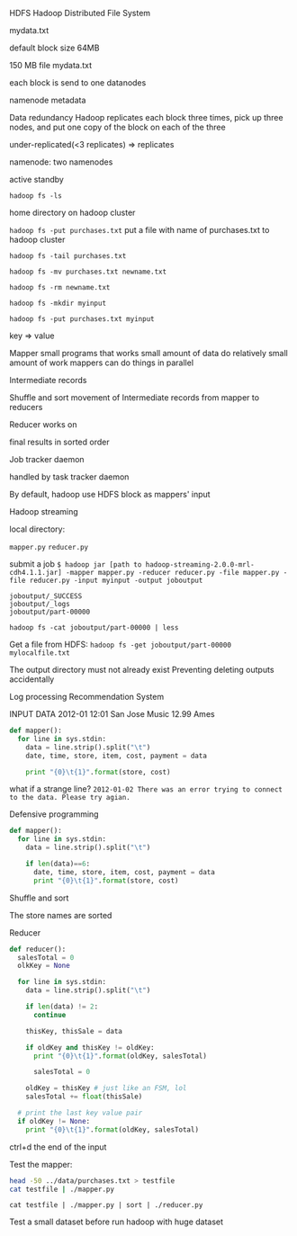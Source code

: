 HDFS
Hadoop
Distributed
File
System

mydata.txt

default block size 64MB

150 MB file mydata.txt

each block is send to one datanodes

namenode metadata

Data redundancy
Hadoop replicates each block three times, pick up three nodes, and put one
copy of the block on each of the three

under-replicated(<3 replicates) => replicates

namenode:
two namenodes

active standby

`hadoop fs -ls`

home directory on hadoop cluster

`hadoop fs -put purchases.txt`
put a file with name of purchases.txt to hadoop cluster

`hadoop fs -tail purchases.txt`

`hadoop fs -mv purchases.txt newname.txt`

`hadoop fs -rm newname.txt`

`hadoop fs -mkdir myinput`

`hadoop fs -put purchases.txt myinput`


key => value

Mapper
small programs that works small amount of data do relatively small amount of work
mappers can do things in parallel

Intermediate records

Shuffle and sort
movement of Intermediate records from mapper to reducers

Reducer
works on

final results in sorted order


Job tracker daemon

handled by task tracker daemon

By default, hadoop use HDFS block as mappers' input

Hadoop streaming

local directory:

`mapper.py`
`reducer.py`

submit a job
`$ hadoop jar [path to hadoop-streaming-2.0.0-mrl-cdh4.1.1.jar] -mapper mapper.py -reducer reducer.py -file mapper.py -file reducer.py -input myinput -output joboutput`

```
joboutput/_SUCCESS
joboutput/_logs
joboutput/part-00000
```

`hadoop fs -cat joboutput/part-00000 | less`

Get a file from HDFS:
`hadoop fs -get joboutput/part-00000 mylocalfile.txt`

The output directory must not already exist
Preventing deleting outputs accidentally

Log processing
Recommendation System

INPUT DATA
2012-01 12:01 San Jose  Music 12.99 Ames

```python
def mapper():
  for line in sys.stdin:
    data = line.strip().split("\t")
    date, time, store, item, cost, payment = data

    print "{0}\t{1}".format(store, cost)

```

what if a strange line?
`2012-01-02 There was an error trying to connect to the data. Please try agian.`

Defensive programming

```python
def mapper():
  for line in sys.stdin:
    data = line.strip().split("\t")

    if len(data)==6:
      date, time, store, item, cost, payment = data
      print "{0}\t{1}".format(store, cost)
```

Shuffle and sort

The store names are sorted


Reducer

```python
def reducer():
  salesTotal = 0
  olkKey = None

  for line in sys.stdin:
    data = line.strip().split("\t")

    if len(data) != 2:
      continue

    thisKey, thisSale = data

    if oldKey and thisKey != oldKey:
      print "{0}\t{1}".format(oldKey, salesTotal)

      salesTotal = 0

    oldKey = thisKey # just like an FSM, lol
    salesTotal += float(thisSale)

  # print the last key value pair  
  if oldKey != None:
    print "{0}\t{1}".format(oldKey, salesTotal)
```
ctrl+d
the end of the input

Test the mapper:

```bash
head -50 ../data/purchases.txt > testfile
cat testfile | ./mapper.py
```
`cat testfile | ./mapper.py | sort | ./reducer.py`

Test a small dataset before run hadoop with huge dataset
